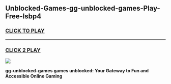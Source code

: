 
## Unblocked-Games-gg-unblocked-games-Play-Free-lsbp4
<h3>
<a href="https://premium76.site?title=gg-unblocked-games&ref=22A">CLICK TO PLAY</a></h3>
<hr>

<h3>
<a href="https://premium76.site?title=gg-unblocked-games&ref=22A">CLICK 2 PLAY</a>
  
</h3>

<a href="https://premium76.site?title=gg-unblocked-games&ref=22A"><img src="https://clearcache.store/games.png"></a>


**gg-unblocked-games games unblocked: Your Gateway to Fun and Accessible Online Gaming**
